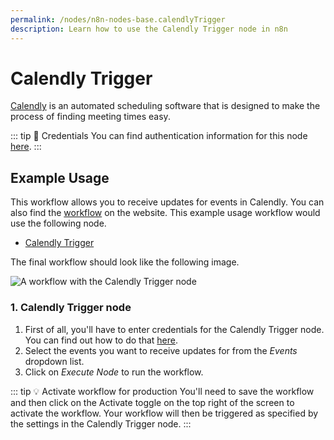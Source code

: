 ```yaml
---
permalink: /nodes/n8n-nodes-base.calendlyTrigger
description: Learn how to use the Calendly Trigger node in n8n
---
```


# Calendly Trigger

[Calendly](https://calendly.com/) is an automated scheduling software that is designed to make the process of finding meeting times easy.

::: tip 🔑 Credentials
You can find authentication information for this node [here](../../../credentials/Calendly/README.md).
:::


## Example Usage

This workflow allows you to receive updates for events in Calendly. You can also find the [workflow](https://n8n.io/workflows/540) on the website. This example usage workflow would use the following node.
- [Calendly Trigger]()

The final workflow should look like the following image.

![A workflow with the Calendly Trigger node](./workflow.png)


### 1. Calendly Trigger node

1. First of all, you'll have to enter credentials for the Calendly Trigger node. You can find out how to do that [here](../../../credentials/Calendly/README.md).
2. Select the events you want to receive updates for from the *Events* dropdown list.
3. Click on *Execute Node* to run the workflow.

::: tip 💡 Activate workflow for production
You'll need to save the workflow and then click on the Activate toggle on the top right of the screen to activate the workflow. Your workflow will then be triggered as specified by the settings in the Calendly Trigger node.
:::
